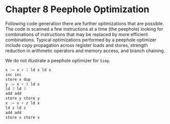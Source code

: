 # Chapter 8 Peephole Optimization

Following code generation there are further optimizations that are possible. The code is scanned a few instructions at a time (the peephole) looking for combinations of instructions that may be replaced by more efficient combinations. Typical optimizations performed by a peephole optimizer include copy propagation across register loads and stores, strength reduction in arithmetic operators and memory access, and branch chaining.

We do not illustrate a peephole optimizer for `Simp`.

```C
x := x + 1 ld x ld x
inc inc
store x dup
y := x + 3 ld x
ld 3 ld 3
add add
store y store y
x := x + z ld x
ld z ld z
add add
store x store x
```